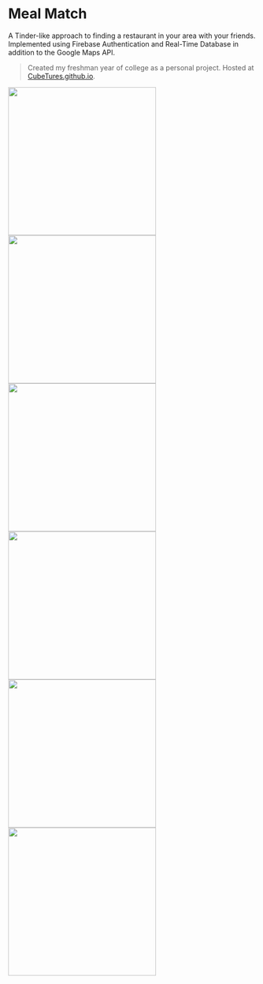 # Meal Match

A Tinder-like approach to finding a restaurant in your area with your friends. Implemented using Firebase Authentication and Real-Time Database in addition to the Google Maps API. 
> Created my freshman year of college as a personal project. Hosted at [CubeTures.github.io](https://cubetures.github.io/Pages/MealMatch/home.html).

<img src="https://github.com/owenshadburne/Meal-Match/assets/124115160/cc5916b6-ffa5-4404-9294-b5afafcaebfb" width="300px">
<img src="https://github.com/owenshadburne/Meal-Match/assets/124115160/fc902298-ff31-4b52-a9b2-9725ec72c400" width="300px">
<img src="https://github.com/owenshadburne/Meal-Match/assets/124115160/a31f7044-e9c3-42ff-a237-e6ae727a300d" width="300px">
<img src="https://github.com/owenshadburne/Meal-Match/assets/124115160/898fe7cc-fa87-41f0-a9cd-27f1cb8158e5" width="300px">
<img src="https://github.com/owenshadburne/Meal-Match/assets/124115160/a52e54b4-7721-429a-b4e0-4c6902ef351d" width="300px">
<img src="https://github.com/owenshadburne/Meal-Match/assets/124115160/0ff4e4de-6552-4099-b79a-f8b240ce823b" width="300px">
